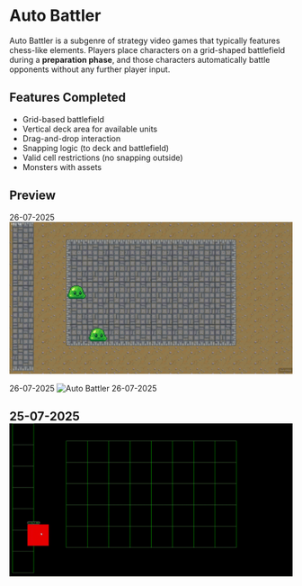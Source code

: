 # Auto Battler

Auto Battler is a subgenre of strategy video games that typically features chess-like elements. Players place characters on a grid-shaped battlefield during a **preparation phase**, and those characters automatically battle opponents without any further player input.

## Features Completed

- Grid-based battlefield
- Vertical deck area for available units
- Drag-and-drop interaction
- Snapping logic (to deck and battlefield)
- Valid cell restrictions (no snapping outside)
- Monsters with assets
## Preview

26-07-2025
![Auto Battler 26-07-2025](docs/AutoBattler_after_assets_2607.png)

26-07-2025
![Auto Battler 26-07-2025](docs/AutoBattle_26-07-2025.gif)

25-07-2025
![Auto Battler 25-07-2025](docs/AutoBattle_25-07-2025.gif)
---
